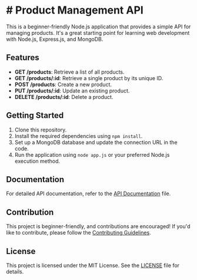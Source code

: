 # # Product Management API

This is a beginner-friendly Node.js application that provides a simple API for managing products. It's a great starting point for learning web development with Node.js, Express.js, and MongoDB.

## Features

- **GET /products**: Retrieve a list of all products.
- **GET /products/:id**: Retrieve a single product by its unique ID.
- **POST /products**: Create a new product.
- **PUT /products/:id**: Update an existing product.
- **DELETE /products/:id**: Delete a product.

## Getting Started

1. Clone this repository.
2. Install the required dependencies using `npm install`.
3. Set up a MongoDB database and update the connection URL in the code.
4. Run the application using `node app.js` or your preferred Node.js execution method.

## Documentation

For detailed API documentation, refer to the [API Documentation](api-doc.md) file.

## Contribution

This project is beginner-friendly, and contributions are encouraged! If you'd like to contribute, please follow the [Contributing Guidelines](CONTRIBUTING.md).

## License

This project is licensed under the MIT License. See the [LICENSE](LICENSE) file for details.
